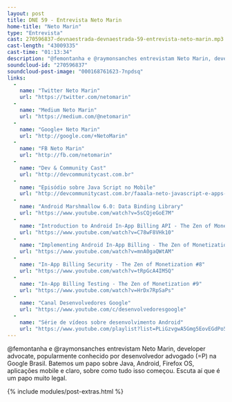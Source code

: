```yaml
---
layout: post
title: DNE 59 - Entrevista Neto Marin
home-title: "Neto Marin"
type: "Entrevista"
cast: 270596837-devnaestrada-devnaestrada-59-entrevista-neto-marin.mp3
cast-length: "43009335"
cast-time: "01:13:34"
description: "@femontanha e @raymonsanches entrevistam Neto Marin, developer advocate, popularmente conhecido por desenvolvedor advogado (=P) na Google Brasil."
soundcloud-id: "270596837"
soundcloud-post-image: "000168761623-7npdsq"
links:
  -
    name: "Twitter Neto Marin"
    url: "https://twitter.com/netomarin"
  -
    name: "Medium Neto Marin"
    url: "https://medium.com/@netomarin"
  -
    name: "Google+ Neto Marin"
    url: "http://google.com/+NetoMarin"
  -
    name: "FB Neto Marin"
    url: "http://fb.com/netomarin"
  -
    name: "Dev & Community Cast"
    url: "http://devcommunitycast.com.br"
  -
    name: "Episódio sobre Java Script no Mobile"
    url: "http://devcommunitycast.com.br/faaala-neto-javascript-e-apps-moveis"
  -
    name: "Android Marshmallow 6.0: Data Binding Library"
    url: "https://www.youtube.com/watch?v=5sCQjeGoE7M"
  -
    name: "Introduction to Android In-App Billing API - The Zen of Monetization #6"
    url: "https://www.youtube.com/watch?v=C78wF8VHk10"
  -
    name: "Implementing Android In-App Billing - The Zen of Monetization #7"
    url: "https://www.youtube.com/watch?v=mnA0gaQWtAM"
  -
    name: "In-App Billing Security - The Zen of Monetization #8"
    url: "https://www.youtube.com/watch?v=tRpGcA4IM5Q"
  -
    name: "In-App Billing Testing - The Zen of Monetization #9"
    url: "https://www.youtube.com/watch?v=HrDx7RpSaPs"
  -
    name: "Canal Desenvolvedores Google"
    url: "https://www.youtube.com/c/desenvolvedoresgoogle"
  -
    name: "Série de vídeos sobre desenvolvimento Android"
    url: "https://www.youtube.com/playlist?list=PLiGzvgwA5Gmg5EovEGdPo5SaFv741NdHx"
---
```


@femontanha e @raymonsanches entrevistam Neto Marin, developer advocate, popularmente conhecido por desenvolvedor advogado (=P) na Google Brasil. Batemos um papo sobre Java, Android, Firefox OS, aplicações mobile e claro, sobre como tudo isso começou. Escuta aí que é um papo muito legal.

{% include modules/post-extras.html %}